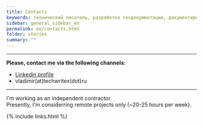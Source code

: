 ```yaml
---
title: Contacts
keywords: технический писатель, разработка техдокументации, документирование API, технический писатель фриланс, технический писатель на подряд
sidebar: general_sidebar_en
permalink: en/contacts.html
folder: stories
summary: ""
---
```


***

**Please, contact me via the following channels:**

- [Linkedin profile](https://www.linkedin.com/in/vladimir-yusupov-sap-bi-consultant-technical-communicator/)
- vladimir(at)techwritex(dot)ru

***

I'm working as an independent contractor.  <br/> 
Presently, I'm considerring remote projects only (~20-25 hours per week).


{% include links.html %}
